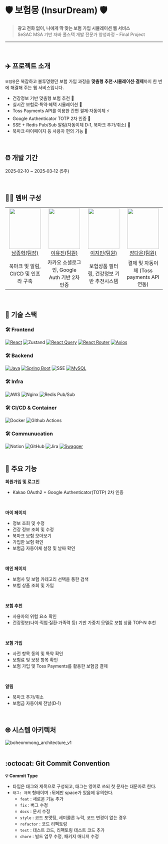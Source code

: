 

# 🛡️ 보험몽 (InsurDream) 🛡️

> **광고 전화 없이, 나에게 딱 맞는 보험 가입 시뮬레이션 웹 서비스**\
> SeSAC MSA 기반 자바 풀스택 개발 전문가 양성과정 – Final Project

---
<br>

## ✈️ 프로젝트 소개

`보험몽`은 복잡하고 불투명했던 보험 가입 과정을 **맞춤형 추천·시뮬레이션·결제**까지 한 번에 해결해 주는 웹 서비스입니다.

- 건강정보 기반 맞춤형 보험 추천 📑
- 실시간 보험료·특약·혜택 시뮬레이션 💸
- Toss Payments API를 이용한 간편 결제·자동이체 ⚡
- Google Authenticator TOTP 2차 인증 🔐
- SSE + Redis Pub/Sub 알림(자동이체 D‑1, 북마크 추가/취소) 🔔
- 북마크·마이페이지 등 사용자 편의 기능 🚀
<br>

## ⏰ 개발 기간
2025‑02‑10 \~ 2025‑03‑12 (5주)

<br>

## 👩‍💻 멤버 구성
<table>
    <tr height="150px">
       <td align="center" width="150px">
        <a href="https://github.com/JonghyeokNam"><img height="130px" width="100px" src="https://github.com/user-attachments/assets/ade59e4d-c45e-4902-b7dd-1e47c635f476"/></a>
            <br />
            <a href="https://github.com/JonghyeokNam">남종혁(팀장)</a>
      </td> <td align="center" width="150px">
        <a href="https://github.com/jenny7732"><img height="130px" width="100px" src="https://github.com/user-attachments/assets/438ae1bd-8582-41af-93a3-e8d06bc2bc11"/></a>
            <br />
            <a href="https://github.com/jenny7732">이유진(팀원)</a>
      </td>
      <td align="center" width="150px">
        <a href="https://github.com/nmskfkai"><img height="130px" width="100px" src="https://github.com/user-attachments/assets/5ba73f08-a9c0-49a9-a9b4-84b43153bc54"/></a>
            <br />
            <a href="https://github.com/nmskfkai">이지민(팀원)</a>
      </td>
       <td align="center" width="150px">
        <a href="https://github.com/ekdms6"><img height="130px" width="100px" src="https://github.com/user-attachments/assets/6e7fddd3-872e-49db-96d2-c7d5dc7b0fd1"/></a>
            <br />
            <a href="https://github.com/ekdms6">장다은(팀원)</a>
      </td> 
     <tr/>
     <tr>
       <td align="center" width="150px">
         북마크 및 알림, CI/CD 및 인프라 구축
       </td>
       <td align="center" width="150px">
         카카오 소셜로그인, Google Auth 기반 2차 인증
       </td>
       <td align="center" width="150px">
         보험상품 필터링, 건강정보 기반 추천시스템
       </td>
       <td align="center" width="150px">
         결제 및 자동이체 (Toss payments API 연동)
       </td>
    </tr>
</table>
<br>


## 📌 기술 스택

### 🛠 Frontend
[![React](https://img.shields.io/badge/React-61DAFB?style=for-the-badge&logo=react&logoColor=black)](https://reactjs.org/)
![Zustand](https://img.shields.io/badge/Zustand-FFCC00?style=for-the-badge&logoColor=white)
[![React Query](https://img.shields.io/badge/React%20Query-FF4154?style=for-the-badge&logo=react-query&logoColor=white)](https://tanstack.com/query)
[![React Router](https://img.shields.io/badge/React%20Router-CA4245?style=for-the-badge&logo=react-router&logoColor=white)](https://reactrouter.com/)
[![Axios](https://img.shields.io/badge/Axios-5A29E4?style=for-the-badge)](https://axios-http.com/)
&#x20; &#x20;

### 🛠 Backend
[![Java](https://img.shields.io/badge/Java-007396?style=for-the-badge&logo=openjdk&logoColor=white)](https://www.oracle.com/java/) 
[![Spring Boot](https://img.shields.io/badge/Spring%20Boot-6DB33F?style=for-the-badge&logo=spring-boot&logoColor=white)](https://spring.io/projects/spring-boot) 
![SSE](https://img.shields.io/badge/SSE-0A66C2?style=for-the-badge) 
[![MySQL](https://img.shields.io/badge/MySQL-4479A1?style=for-the-badge&logo=mysql&logoColor=white)](https://www.mysql.com/)
&#x20;    &#x20;

### 🛠 Infra
![AWS](https://img.shields.io/badge/AWS-FF9900?style=for-the-badge&logo=amazon-aws&logoColor=white)
![Nginx](https://img.shields.io/badge/Nginx-009639?style=for-the-badge&logo=nginx&logoColor=white)
![Redis Pub/Sub](https://img.shields.io/badge/Redis%20Pub%2FSub-DC382D?style=for-the-badge&logo=redis&logoColor=white)
&#x20; &#x20;

### 🛠 CI/CD & Container
![Docker](https://img.shields.io/badge/Docker-2496ED?style=for-the-badge&logo=Docker&logoColor=white)
![Github Actions](https://img.shields.io/badge/GitHub_Actions-2088FF?style=for-the-badge&logo=github-actions&logoColor=white)
&#x20; &#x20;

### 🛠 Communucation
![Notion](https://img.shields.io/badge/Notion-000000?style=for-the-badge&logo=Notion&logoColor=white)
![GitHub](https://img.shields.io/badge/GitHub-181717?style=for-the-badge&logo=GitHub&logoColor=white)
![Jira](https://img.shields.io/badge/Jira-0052CC?style=for-the-badge&logo=Jira&logoColor=white)
[![Swagger](https://img.shields.io/badge/Swagger-85EA2D?style=for-the-badge&logo=swagger&logoColor=black)](https://swagger.io/)
&#x20; &#x20;
<br>
<br>

## 📌 주요 기능
**회원가입 및 로그인**
- Kakao OAuth2 + Google Authenticator(TOTP) 2차 인증
<br>

**마이 페이지**
- 정보 조회 및 수정
- 건강 정보 조회 및 수정
- 북마크 보험 모아보기
- 가입한 보험 확인
- 보험금 자동이체 설정 및 날짜 확인
<br>

**메인 페이지**
- 보험사 및 보험 카테고리 선택을 통한 검색
- 보험 상품 조회 및 가입
<br>

**보험 추천**
- 사용자의 위험 요소 확인
- 건강정보(나이·직업·질환·가족력 등) 기반 가중치 모델로 보험 상품 TOP‑N 추천
<br>

**보험 가입**
- 사전 항목 동의 및 특약 확인
- 보험료 및 보장 항목 확인 
- 보험 가입 및 Toss Payments를 활용한 보험금 결제
<br>

**알림**
- 북마크 추가/취소 
- 보험금 자동이체 전날(D‑1)
<br>

## 🌐 시스템 아키텍처
![boheommong_architecture_v1](https://github.com/user-attachments/assets/ac99f710-3e50-447b-a66c-97670b5df6a5)
<br>
<br>

## :octocat: Git Commit Convention
**:bulb: Commit Type**
- 타입은 태그와 제목으로 구성되고, 태그는 영어로 쓰되 첫 문자는 대문자로 한다.
- `태그: 제목` 형태이며 `:`뒤에만 space가 있음에 유의한다.
    - `feat`  :  새로운 기능 추가
    - `fix`  :  버그 수정
    - `docs`  : 문서 수정
    - `style`  :  코드 포맷팅, 세미콜론 누락, 코드 변경이 없는 경우
    - `refactor`  :  코드 리펙토링
    - `test`  :  테스트 코드, 리펙토링 테스트 코드 추가
    - `chore`  :  빌드 업무 수정, 패키지 매니저 수정


